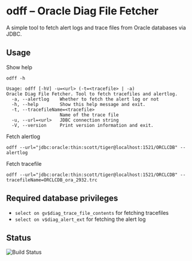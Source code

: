 # odff – Oracle Diag File Fetcher
A simple tool to fetch alert logs and trace files from Oracle databases via JDBC.

## Usage
Show help

    odff -h

```
Usage: odff [-hV] -u=<url> (-t=<tracefile> | -a)
Oracle Diag File Fetcher. Tool to fetch tracefiles and alertlog.
  -a, --alertlog    Whether to fetch the alert log or not
  -h, --help        Show this help message and exit.
  -t, --tracefileName=<tracefile>
                    Name of the trace file
  -u, --url=<url>   JDBC connection string
  -V, --version     Print version information and exit.
```

Fetch alertlog

    odff --url="jdbc:oracle:thin:scott/tiger@localhost:1521/ORCLCDB" --alertlog

Fetch tracefile

    odff --url="jdbc:oracle:thin:scott/tiger@localhost:1521/ORCLCDB" --tracefileName=ORCLCDB_ora_2932.trc

## Required database privileges
- `select on gv$diag_trace_file_contents` for fetching tracefiles
- `select on v$diag_alert_ext` for fetching the alert log

## Status
![Build Status](https://github.com/TAregger/odff/actions/workflows/maven.yml/badge.svg)
